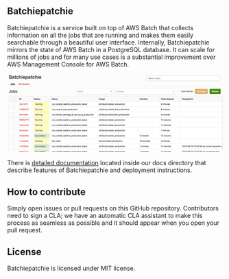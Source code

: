 Batchiepatchie
---------------

Batchiepatchie is a service built on top of AWS Batch that collects information
on all the jobs that are running and makes them easily searchable through a
beautiful user interface. Internally, Batchiepatchie mirrors the state of AWS
Batch in a PostgreSQL database. It can scale for millions of jobs and for many
use cases is a substantial improvement over AWS Management Console for AWS
Batch.

![Screenshot of Batchiepatchie](screenshot.png?raw=true)

There is [detailed documentation](docs/docs/index.md) located inside our docs directory that describe features of Batchiepatchie and
deployment instructions.

How to contribute
-----------------

Simply open issues or pull requests on this GitHub repository. Contributors
need to sign a CLA; we have an automatic CLA assistant to make this process as
seamless as possible and it should appear when you open your pull request.

License
-------

Batchiepatchie is licensed under MIT license.
